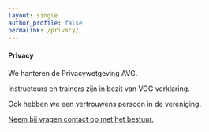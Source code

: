 ```yaml
---
layout: single
author_profile: false
permalink: /privacy/
---
```


#### Privacy  

We hanteren de Privacywetgeving AVG.

Instructeurs en trainers zijn in bezit van VOG verklaring.

Ook hebben we een vertrouwens persoon in de vereniging.

[Neem bij vragen contact op met het bestuur.](/contact/)